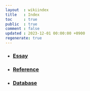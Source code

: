```yaml
---
layout  : wikiindex
title   : Index
toc     : true
public  : true
comment : false
updated : 2023-12-01 00:00:00 +0900
regenerate: true
---
```


- ### [Essay](/wiki/essay)

- ### [Reference](/wiki/reference)

- ### [Database](/wiki/database)